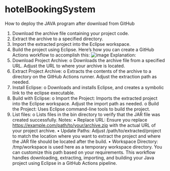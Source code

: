 # hotelBookingSystem

How to deploy the JAVA program after download from GitHub
1.	Download the archive file containing your project code.
2.	Extract the archive to a specified directory.
3.	Import the extracted project into the Eclipse workspace.
4.	Build the project using Eclipse.
Here’s how you can create a GitHub Actions workflow to accomplish this:
![image](https://github.com/user-attachments/assets/5d274ff3-1c37-4d50-85e4-60462b532b37)
Explanation:
1.	Download Project Archive:
o	Downloads the archive file from a specified URL. Adjust the URL to where your archive is located.
2.	Extract Project Archive:
o	Extracts the contents of the archive to a directory on the GitHub Actions runner. Adjust the extraction path as needed.
3.	Install Eclipse:
o	Downloads and installs Eclipse, and creates a symbolic link to the eclipse executable.
4.	Build with Eclipse:
o	Import the Project: Imports the extracted project into the Eclipse workspace. Adjust the import path as needed.
o	Build the Project: Uses Eclipse command-line tools to build the project.
5.	List files:
o	Lists files in the bin directory to verify that the JAR file was created successfully.
Notes:
•	Replace URL: Ensure you replace https://example.com/path/to/your/archive.zip with the actual URL of your project archive.
•	Update Paths: Adjust /path/to/extracted/project to match the location where you want to extract the project and where the JAR file should be located after the build.
•	Workspace Directory: /tmp/workspace is used here as a temporary workspace directory. You can customize this path based on your requirements.
This workflow handles downloading, extracting, importing, and building your Java project using Eclipse in a GitHub Actions pipeline.

